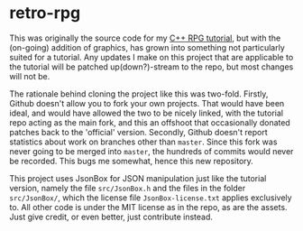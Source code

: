 # retro-rpg

This was originally the source code for my [C++ RPG tutorial](http://www.penguinprogrammer.co.uk/rpg-tutorial), but with the (on-going) addition of graphics, has grown into something not particularly suited for a tutorial. Any updates I make on this project that are applicable to the tutorial will be patched up(down?)-stream to the repo, but most changes will not be.

The rationale behind cloning the project like this was two-fold. Firstly, Github doesn't allow you to fork your own projects. That would have been ideal, and would have allowed the two to be nicely linked, with the tutorial repo acting as the main fork, and this an offshoot that occasionally donated patches back to the 'official' version. Secondly, Github doesn't report statistics about work on branches other than `master`. Since this fork was never going to be merged into `master`, the hundreds of commits would never be recorded. This bugs me somewhat, hence this new repository.

This project uses JsonBox for JSON manipulation just like the tutorial version, namely the file `src/JsonBox.h` and the files in the folder `src/JsonBox/`, which the license file `JsonBox-license.txt` applies exclusively to. All other code is under the MIT license as in the repo, as are the assets. Just give credit, or even better, just contribute instead.

